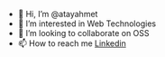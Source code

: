 - 👋 Hi, I’m @atayahmet
- 👀 I’m interested in Web Technologies
- 💞️ I’m looking to collaborate on OSS
- 📫 How to reach me [Linkedin](https://www.linkedin.com/in/ahmet-atay-48688a53/)

<!---
atayahmet/atayahmet is a ✨ special ✨ repository because its `README.md` (this file) appears on your GitHub profile.
You can click the Preview link to take a look at your changes.
--->
